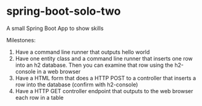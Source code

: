 # spring-boot-solo-two

A small Spring Boot App to show skills

Milestones:

1) Have a command line runner that outputs hello world
2) Have one entity class and a command line runner that inserts one row into an h2 database. Then you can examine that row using the h2-console in a web browser
3) Have a HTML form that does a HTTP POST to a controller that inserts a row into the database (confirm with h2-console)
4) Have a HTTP GET controller endpoint that outputs to the web browser each row in a table
